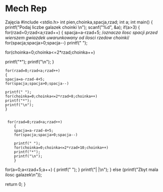 # Mech Rep
 Zajęcia
#include <stdio.h>
int pien,choinka,spacja,rzad;
int a;
int main()
{
printf("Podaj liczbe galazek choinki \n");
scanf("%d", &a);
if(a>3)
{
for(rzad=0;rzad<a;rzad++)
{
spacja=a-rzad+5;
/*oznacza ilosc spacji przed wierszem gwiazdek uwarunkowany od 
ilosci rzedow choinki*/
for(spacja;spacja>0;spacja--)
printf(" ");

for(choinka=0;choinka<=2*rzad;choinka++)

printf("*");
printf("\n");
}

	for(rzad=0;rzad<a;rzad++)
	{
	spacja=a-rzad-4+5;
	for(spacja;spacja>0;spacja--)
	
	printf(" ");
	for(choinka=0;choinka<=2*rzad+8;choinka++)
	printf("*");
	printf("\n");
	}


	 for(rzad=0;rzad<a;rzad++)
        {
        spacja=a-rzad-4+5;
        for(spacja;spacja>0;spacja--)

        printf(" ");
        for(choinka=0;choinka<=2*rzad+10;choinka++)
        printf("*");
        printf("\n");
        }




for(a=0;a<rzad+5;a++)
{
printf(" ");
}
printf("| |\n");
}
else (printf("Zbyt mala ilosc galazek\n"));

return 0;
}

